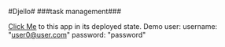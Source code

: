#Djello#
###task management###

[Click Me](http://djello-task-management.herokuapp.com) to this app in its deployed state.
Demo user:
username: "user0@user.com"
password: "password"
